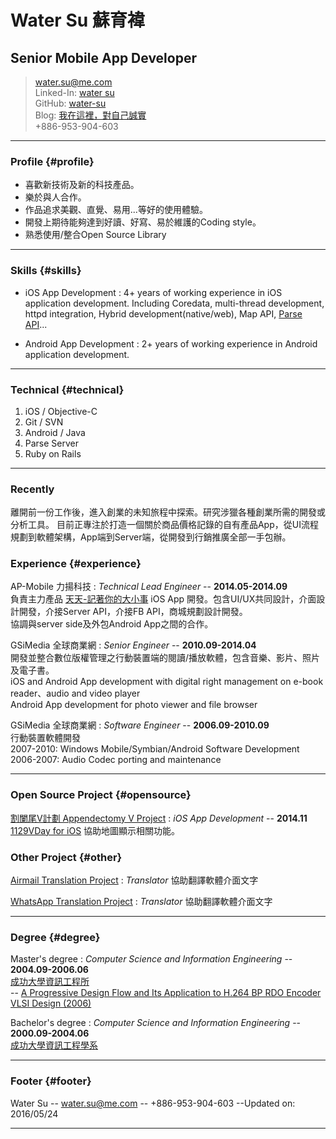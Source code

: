 #  Water Su 蘇育褘 
## Senior Mobile App Developer

> [water.su@me.com](mailto:water.su@me.com)  
> Linked-In: [water su](http://tw.linkedin.com/in/watersu)    
> GitHub: [water-su](https://github.com/water-su)  
> Blog: [我在這裡，對自己誠實](http://water-yh-su.blogspot.tw/search/label/Develop)  
> +886-953-904-603  

------

### Profile {#profile}
* 喜歡新技術及新的科技產品。
* 樂於與人合作。
* 作品追求美觀、直覺、易用...等好的使用體驗。
* 開發上期待能夠達到好讀、好寫、易於維護的Coding style。
* 熟悉使用/整合Open Source Library

------

### Skills {#skills}

* iOS App Development
  : 4+ years of working experience in iOS application development. Including Coredata, multi-thread development, httpd integration, Hybrid development(native/web), Map API, [Parse API](https://parse.com)...

* Android App Development
  : 2+ years of working experience in Android application development.


-------

### Technical {#technical}

1. iOS / Objective-C
2. Git / SVN
3. Android / Java
4. Parse Server
5. Ruby on Rails

------
### Recently
離開前一份工作後，進入創業的未知旅程中探索。研究涉獵各種創業所需的開發或分析工具。
目前正專注於打造一個關於商品價格記錄的自有產品App，從UI流程規劃到軟體架構，App端到Server端，從開發到行銷推廣全部一手包辦。

### Experience {#experience}

AP-Mobile 力揚科技
: *Technical Lead Engineer*
   -- __2014.05-2014.09__  
  負責主力產品 [天天-記著你的大小事](http://lovelyday.cc) iOS App 開發。包含UI/UX共同設計，介面設計開發，介接Server API，介接FB API，商城規劃設計開發。  
  協調與server side及外包Android App之間的合作。  


GSiMedia 全球商業網
: *Senior Engineer*
   -- __2010.09-2014.04__  
  開發並整合數位版權管理之行動裝置端的閱讀/播放軟體，包含音樂、影片、照片及電子書。  
  iOS and Android App development with digital right management on e-book reader、audio and video player  
  Android App development for photo viewer and file browser  
  

GSiMedia 全球商業網
: *Software Engineer*
   -- __2006.09-2010.09__  
  行動裝置軟體開發  
  2007-2010: Windows Mobile/Symbian/Android Software Development  
  2006-2007: Audio Codec porting and maintenance  

------

### Open Source Project {#opensource}
[割闌尾V計劃 Appendectomy V Project](http://1129vday.tw)
: *iOS App Development*
   -- __2014.11__  
  [1129VDay for iOS](https://github.com/appy-tw/1129ios) 協助地圖顯示相關功能。

### Other Project {#other}
[Airmail Translation Project](https://crowdin.com/project/airmailappcom)
: *Translator*
  協助翻譯軟體介面文字  

[WhatsApp Translation Project](http://translate.whatsapp.com)
: *Translator*
  協助翻譯軟體介面文字


------

### Degree {#degree}

Master's degree
: *Computer Science and Information Engineering*
   -- __2004.09-2006.06__  
  [成功大學資訊工程所](http://www.csie.ncku.edu.tw/ncku_csie/)  
   -- [A Progressive Design Flow and Its Application to H.264 BP RDO Encoder VLSI Design (2006)](http://etds.lib.ncku.edu.tw/etdservice/view_metadata?etdun=U0026-0812200912092275)

Bachelor's degree
: *Computer Science and Information Engineering*
   -- __2000.09-2004.06__  
  [成功大學資訊工程學系](http://www.csie.ncku.edu.tw/ncku_csie/)

------

### Footer {#footer}

Water Su -- [water.su@me.com](mailto:water.su@me.com) -- +886-953-904-603 --Updated on: 2016/05/24

------
